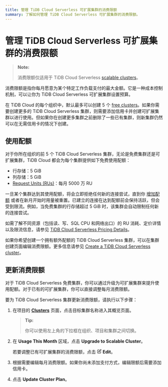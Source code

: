 ```yaml
---
title: 管理 TiDB Cloud Serverless 可扩展集群的消费限额
summary: 了解如何管理 TiDB Cloud Serverless 可扩展集群的消费限额。
---
```


# 管理 TiDB Cloud Serverless 可扩展集群的消费限额

> **Note:**
>
> 消费限额仅适用于 TiDB Cloud Serverless [scalable clusters](/tidb-cloud/select-cluster-tier.md#scalable-cluster-plan)。

消费限额是指你每月愿意为某个特定工作负载支付的最大金额。它是一种成本控制机制，可以让你为 TiDB Cloud Serverless 可扩展集群设置预算。

在 TiDB Cloud 的每个组织中，默认最多可以创建 5 个 [free clusters](/tidb-cloud/select-cluster-tier.md#free-cluster-plan)。如果你需要创建更多的 TiDB Cloud Serverless 集群，则需要添加信用卡并创建可扩展集群以进行使用。但如果你在创建更多集群之前删除了一些已有集群，则新集群仍然可以在无需信用卡的情况下创建。

## 使用配额

对于你所在组织的前 5 个 TiDB Cloud Serverless 集群，无论是免费集群还是可扩展集群，TiDB Cloud 都会为每个集群提供如下免费使用配额：

- 行存储：5 GiB
- 列存储：5 GiB
- [Request Units (RUs)](/tidb-cloud/tidb-cloud-glossary.md#request-unit)：每月 5000 万 RU

一旦某个集群达到其使用配额，将会立即拒绝任何新的连接尝试，直到你 [增加配额](#update-spending-limit) 或者在新月开始时用量被重置。已建立的连接在达到配额前会保持活跃，但会受到限流。例如，当免费集群的行存储超过 5 GiB 时，该集群会自动限制任何新的连接尝试。

如需了解不同资源（包括读、写、SQL CPU 和网络出口）的 RU 消耗、定价详情以及限流信息，请参见 [TiDB Cloud Serverless Pricing Details](https://www.pingcap.com/tidb-cloud-serverless-pricing-details)。

如果你希望创建一个拥有额外配额的 TiDB Cloud Serverless 集群，可以在集群创建页面编辑消费限额。更多信息请参见 [Create a TiDB Cloud Serverless cluster](/tidb-cloud/create-tidb-cluster-serverless.md)。

## 更新消费限额

对于 TiDB Cloud Serverless 免费集群，你可以通过升级为可扩展集群来提升使用配额。对于已有的可扩展集群，你可以直接调整每月消费限额。

要为 TiDB Cloud Serverless 集群更新消费限额，请执行以下步骤：

1. 在项目的 [**Clusters**](https://tidbcloud.com/project/clusters) 页面，点击目标集群名称进入其概览页面。

    > **Tip:**
    >
    > 你可以使用左上角的下拉框在组织、项目和集群之间切换。

2. 在 **Usage This Month** 区域，点击 **Upgrade to Scalable Cluster**。

    若要调整已有可扩展集群的消费限额，点击 <svg width="14" height="14" viewBox="0 0 24 24" fill="none" xmlns="http://www.w3.org/2000/svg"><path d="M11 3.99998H6.8C5.11984 3.99998 4.27976 3.99998 3.63803 4.32696C3.07354 4.61458 2.6146 5.07353 2.32698 5.63801C2 6.27975 2 7.11983 2 8.79998V17.2C2 18.8801 2 19.7202 2.32698 20.362C2.6146 20.9264 3.07354 21.3854 3.63803 21.673C4.27976 22 5.11984 22 6.8 22H15.2C16.8802 22 17.7202 22 18.362 21.673C18.9265 21.3854 19.3854 20.9264 19.673 20.362C20 19.7202 20 18.8801 20 17.2V13M7.99997 16H9.67452C10.1637 16 10.4083 16 10.6385 15.9447C10.8425 15.8957 11.0376 15.8149 11.2166 15.7053C11.4184 15.5816 11.5914 15.4086 11.9373 15.0627L21.5 5.49998C22.3284 4.67156 22.3284 3.32841 21.5 2.49998C20.6716 1.67156 19.3284 1.67155 18.5 2.49998L8.93723 12.0627C8.59133 12.4086 8.41838 12.5816 8.29469 12.7834C8.18504 12.9624 8.10423 13.1574 8.05523 13.3615C7.99997 13.5917 7.99997 13.8363 7.99997 14.3255V16Z" stroke="currentColor" stroke-width="2" stroke-linecap="round" stroke-linejoin="round"></path></svg> **Edit**。

3. 根据需要编辑每月消费限额。如果你尚未添加支付方式，编辑限额后需要添加信用卡。
4. 点击 **Update Cluster Plan**。